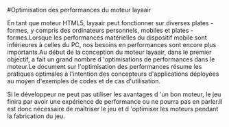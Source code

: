 #Optimisation des performances du moteur layaair

En tant que moteur HTML5, layaair peut fonctionner sur diverses plates - formes, y compris des ordinateurs personnels, mobiles et plates - formes.Lorsque les performances matérielles du dispositif mobile sont inférieures à celles du PC, nos besoins en performances sont encore plus importants.Au début de la conception du moteur layaair, dans le premier objectif, a fait un grand nombre d 'optimisations de performances dans le moteur.Le document sur l'optimisation des performances résume les pratiques optimales à l'intention des concepteurs d'applications déployées au moyen d'exemples de codes et de cas d'utilisation.

Si le développeur ne peut pas utiliser les avantages d 'un bon moteur, le jeu finira par avoir une expérience de performance ou ne pourra pas en parler.Il est donc nécessaire de maîtriser le jeu et d 'optimiser les moteurs pendant la fabrication du jeu.


 